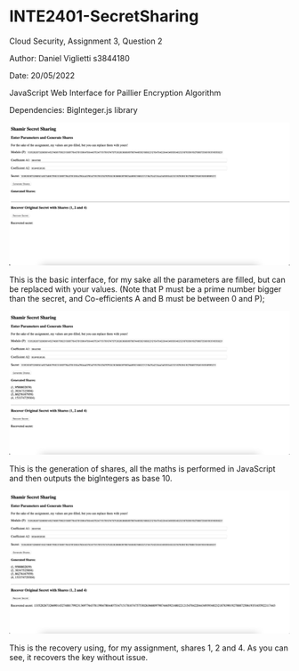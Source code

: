 # INTE2401-SecretSharing

Cloud Security, Assignment 3, Question 2

Author: Daniel Viglietti s3844180

Date: 20/05/2022

JavaScript Web Interface for Paillier Encryption Algorithm

Dependencies: BigInteger.js library

![](images/interface.png)

This is the basic interface, for my sake all the parameters are filled, but can be replaced with your values. (Note that P must be a prime number bigger than the secret, and Co-efficients A and B must be between 0 and P);

![](images/shares.png)

This is the generation of shares, all the maths is performed in JavaScript and then outputs the bigIntegers as base 10.

![](images/recovery.png)

This is the recovery using, for my assignment, shares 1, 2 and 4. As you can see, it recovers the key without issue.